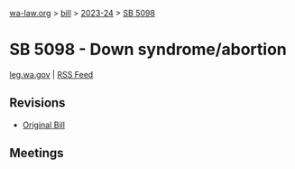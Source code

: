 [wa-law.org](/) > [bill](/bill/) > [2023-24](/bill/2023-24/) > [SB 5098](/bill/2023-24/sb/5098/)

# SB 5098 - Down syndrome/abortion
[leg.wa.gov](https://app.leg.wa.gov/billsummary?BillNumber=5098&Year=2023&Initiative=false) | [RSS Feed](./rss.xml)

## Revisions
* [Original Bill](1/)

## Meetings